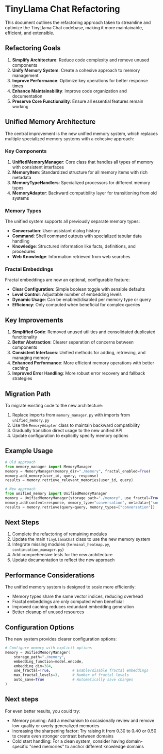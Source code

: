 # TinyLlama Chat Refactoring

This document outlines the refactoring approach taken to streamline and optimize the TinyLlama Chat codebase, making it more maintainable, efficient, and extensible.

## Refactoring Goals

1. **Simplify Architecture**: Reduce code complexity and remove unused components
2. **Unify Memory System**: Create a cohesive approach to memory management
3. **Improve Performance**: Optimize key operations for better response times
4. **Enhance Maintainability**: Improve code organization and documentation
5. **Preserve Core Functionality**: Ensure all essential features remain working

## Unified Memory Architecture

The central improvement is the new unified memory system, which replaces multiple specialized memory systems with a cohesive approach:

### Key Components

1. **UnifiedMemoryManager**: Core class that handles all types of memory with consistent interfaces
2. **MemoryItem**: Standardized structure for all memory items with rich metadata
3. **MemoryTypeHandlers**: Specialized processors for different memory types
4. **MemoryAdapter**: Backward compatibility layer for transitioning from old systems

### Memory Types

The unified system supports all previously separate memory types:

-   **Conversation**: User-assistant dialog history
-   **Command**: Shell command outputs with specialized tabular data handling
-   **Knowledge**: Structured information like facts, definitions, and procedures
-   **Web Knowledge**: Information retrieved from web searches

### Fractal Embeddings

Fractal embeddings are now an optional, configurable feature:

-   **Clear Configuration**: Simple boolean toggle with sensible defaults
-   **Level Control**: Adjustable number of embedding levels
-   **Dynamic Usage**: Can be enabled/disabled per memory type or query
-   **Efficiency**: Only computed when beneficial for complex queries

## Key Improvements

1. **Simplified Code**: Removed unused utilities and consolidated duplicated functionality
2. **Better Abstraction**: Clearer separation of concerns between components
3. **Consistent Interfaces**: Unified methods for adding, retrieving, and managing memory
4. **Enhanced Performance**: More efficient memory operations with better caching
5. **Improved Error Handling**: More robust error recovery and fallback strategies

## Migration Path

To migrate existing code to the new architecture:

1. Replace imports from `memory_manager.py` with imports from `unified_memory.py`
2. Use the `MemoryAdapter` class to maintain backward compatibility
3. Gradually transition direct usage to the new unified API
4. Update configuration to explicitly specify memory options

## Example Usage

```python
# Old approach
from memory_manager import MemoryManager
memory = MemoryManager(memory_dir="./memory", fractal_enabled=True)
memory.add_memory(user_id, query, response)
results = memory.retrieve_relevant_memories(user_id, query)

# New approach
from unified_memory import UnifiedMemoryManager
memory = UnifiedMemoryManager(storage_path="./memory", use_fractal=True)
memory.add(content=response, memory_type="conversation", metadata={"source_query": query})
results = memory.retrieve(query=query, memory_types=["conversation"])
```

## Next Steps

1. Complete the refactoring of remaining modules
2. Update the main `TinyLlamaChat` class to use the new memory system
3. Integrate missing modules (`terminal_heatmap.py`, `continuation_manager.py`)
4. Add comprehensive tests for the new architecture
5. Update documentation to reflect the new approach

## Performance Considerations

The unified memory system is designed to scale more efficiently:

-   Memory types share the same vector indices, reducing overhead
-   Fractal embeddings are only computed when beneficial
-   Improved caching reduces redundant embedding generation
-   Better cleanup of unused resources

## Configuration Options

The new system provides clearer configuration options:

```python
# Configure memory with explicit options
memory = UnifiedMemoryManager(
    storage_path="./memory",
    embedding_function=model.encode,
    embedding_dim=384,
    use_fractal=True,          # Enable/disable fractal embeddings
    max_fractal_levels=3,      # Number of fractal levels
    auto_save=True             # Automatically save changes
)
```

## Next steps

For even better results, you could try:

-   Memory pruning: Add a mechanism to occasionally review and remove low-quality or overly generalized memories
-   Increasing the sharpening factor: Try raising it from 0.30 to 0.40 or 0.50 to create even stronger contrast between domains
-   Cold start handling: For a clean system, consider having domain-specific "seed memories" to anchor different knowledge domains
